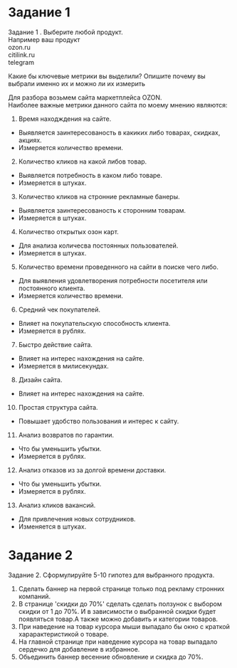 # Задание 1  

Задание 1 . Выберите любой продукт.  
Например ваш продукт  
ozon.ru  
citilink.ru  
telegram  
  
Какие бы ключевые метрики вы выделили? Опишите почему вы выбрали именно их и можно ли их измерить  

Для разбора возьмем сайта маркетплейса OZON.  
Наиболее важные метрики данного сайта по моему мнению являются:  
1. Время находждения на сайте.  

*  Выявляется заинтересованость в какиких либо товарах, скидках, акциях.  
 *  Измеряется количество времени.

2. Количество кликов  на какой либов товар.

*  Выявляется потребность в каком либо товаре.
*  Измеряется в штуках.

3. Количество кликов на стронние рекламные банеры.  

*  Выявляется заинтересованость к сторонним товарам.  
*  Измеряется в штуках.

4.  Количество открытых озон карт.
*  Для анализа количесва постоянных пользователей.
*  Измеряется в штуках.

5. Количество времени проведенного на сайти в поиске чего либо.  
*  Для выявления удовлетворения потребности посетителя или постоянного клиента.  
*  Измеряется количество времени.

6. Средний чек покупателей.
*  Влияет на покупательскую способность клиента.
*  Измеряется в рублях.

7. Быстро действие сайта.
*  Влияет на интерес нахождения на сайте.
*  Измеряется в милисекундах.

8. Дизайн сайта.
* Влияет на интерес нахождения на сайте.


10. Простая структура сайта.
* Повышает удобство пользования и интерес к сайту.  


11. Анализ возвратов по гарантии.
* Что бы уменьшить убытки.
*  Измеряется в рублях.

12. Анализ отказов из за долгой времени доставки.
* Что бы уменьшить убытки.
* Измеряется в рублях.

13. Анализ кликов вакансий.
* Для привлечения новых сотрудников.
* Изменяется в штуках.


# Задание 2  
Задание 2. Сформулируйте 5-10 гипотез для выбранного продукта.

1. Сделать баннер на первой странице только под рекламу стронних компаний.
2. В странице 'скидки до 70%' сделать сделать ползунок с выбором скидки от 1 до 70%. И в зависимости о выбранной скидки будет появляться товар.А также можно добавить и категории товаров.
3. При наведение на товар курсора мыши выпадало бы окно с краткой харарактеристикой о товаре.
4. На главной странице при наведение курсора на товар выпадало сердечко для добавление в избранное.
5. Обьединить баннер весенние обновление и скидка до 70%.